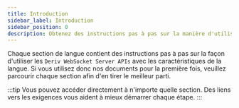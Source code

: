 ```yaml
---
title: Introduction
sidebar_label: Introduction
sidebar_position: 0
description: Obtenez des instructions pas à pas sur la manière d'utiliser des langages purs sur l'API WebSocket de Deriv. Commencez à créer votre application de trading avec cet exemple d'API.
---
```


Chaque section de langue contient des instructions pas à pas sur la façon d'utiliser les `Deriv WebSocket Server APIs` avec les caractéristiques de la langue. Si vous utilisez donc nos documents pour la première fois, veuillez parcourir chaque section afin d'en tirer le meilleur parti.

:::tip
Vous pouvez accéder directement à n'importe quelle section. Des liens vers les exigences vous aident à mieux démarrer chaque étape.
:::
